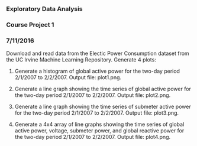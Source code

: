 ### Exploratory Data Analysis
### Course Project 1
### 7/11/2016

Download and read data from the Electic Power Consumption dataset from the UC Irvine 
Machine Learning Repository.  Generate 4 plots:

1. Generate a histogram of global active power for the two-day period 2/1/2007 to 
    2/2/2007.  Output file: plot1.png.

2. Generate a line graph showing the time series of global active power for the two-day
    period 2/1/2007 to 2/2/2007.  Output file: plot2.png.

3. Generate a line graph showing the time series of submeter active power for the two-day
    period 2/1/2007 to 2/2/2007.  Output file: plot3.png.

4. Generate a 4x4 array of line graphs showing the time series of global active power,
    voltage, submeter power, and global reactive power for the two-day period 2/1/2007 to
    2/2/2007.  Output file: plot4.png.

